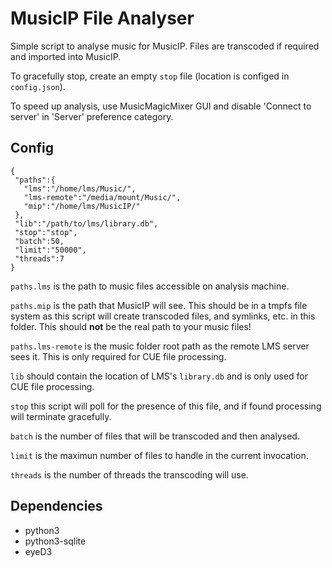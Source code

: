 # MusicIP File Analyser

Simple script to analyse music for MusicIP. Files are transcoded if required
and imported into MusicIP.

To gracefully stop, create an empty `stop` file (location is configed in
`config.json`).

To speed up analysis, use MusicMagicMixer GUI and disable 'Connect to server' in
'Server' preference category.

## Config

```
{
 "paths":{
   "lms":"/home/lms/Music/",
   "lms-remote":"/media/mount/Music/",
   "mip":"/home/lms/MusicIP/"
 },
 "lib":"/path/to/lms/library.db",
 "stop":"stop",
 "batch":50,
 "limit":"50000",
 "threads":7
}
```

`paths.lms` is the path to music files accessible on analysis machine.

`paths.mip` is the path that MusicIP will see. This should be in a tmpfs file
system as this script will create transcoded files, and symlinks, etc. in this
folder. This should **not** be the real path to your music files!

`paths.lms-remote` is the music folder root path as the remote LMS server sees
it. This is only required for CUE file processing.

`lib` should contain the location of LMS's `library.db` and is only used for CUE
file processing.

`stop` this script will poll for the presence of this file, and if found
processing will terminate gracefully.

`batch` is the number of files that will be transcoded and then analysed.

`limit` is the maximun number of files to handle in the current invocation.

`threads` is the number of threads the transcoding will use.

## Dependencies

- python3
- python3-sqlite
- eyeD3
